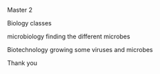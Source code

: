 Master 2

Biology classes

microbiology
 finding the different microbes

 Biotechnology
  growing some viruses and microbes

  Thank you

